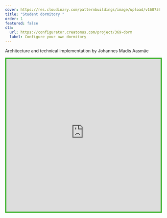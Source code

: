 ```yaml
---
cover: https://res.cloudinary.com/patternbuildings/image/upload/v1607360139/projects/dormitory/Dormitory_juuhe0.jpg
title: "Student dormitory "
order: 1
featured: false
cta:
  url: https://configurator.creatomus.com/project/369-dorm
  label: Configure your own dormitory
---
```

Architecture and technical implementation by Johannes Madis Aasmäe

<iframe
  src="https://configurator.creatomus.com/project/369-dorm?ui=minimal_fullscreen_only"
  style="width: 100%; height: 500px; border: 4px solid #36b025"
  allowfullscreen
></iframe>